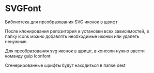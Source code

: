 # SVGFont
Библиотека для преобразования SVG иконок в шрифт

После клонирования репозитория и установки всех зависимостей, в папку icons можно добавлять необходимые иконки или удалеть ненужные. 

Для преобразования svg иконок в шришт, в консоли нужно ввести команду gulp Iconfont

Сгенерированные шрифты будут находиться в папке dest
